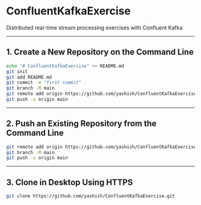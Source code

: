# ConfluentKafkaExercise

Distributed real-time stream processing exercises with Confluent Kafka

---

## 1. Create a New Repository on the Command Line

```sh
echo "# ConfluentKafkaExercise" >> README.md
git init
git add README.md
git commit -m "first commit"
git branch -M main
git remote add origin https://github.com/yashish/ConfluentKafkaExercise.git
git push -u origin main
```

---

## 2. Push an Existing Repository from the Command Line

```sh
git remote add origin https://github.com/yashish/ConfluentKafkaExercise.git
git branch -M main
git push -u origin main
```

---

## 3. Clone in Desktop Using HTTPS

```sh
git clone https://github.com/yashish/ConfluentKafkaExercise.git
```
